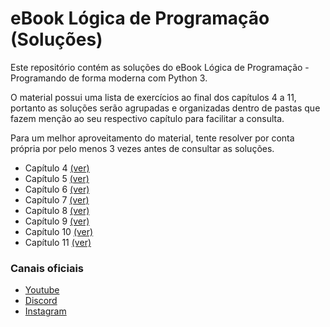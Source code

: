 # eBook Lógica de Programação (Soluções)
Este repositório contém as soluções do eBook Lógica de Programação - Programando de forma moderna com Python 3.

O material possui uma lista de exercícios ao final dos capítulos 4 a 11, portanto as soluções serão agrupadas e organizadas dentro de pastas que fazem menção ao seu respectivo capítulo para facilitar a consulta.

Para um melhor aproveitamento do material, tente resolver por conta própria por pelo menos 3 vezes antes de consultar as soluções.

- Capítulo 4 [(ver)](https://github.com/tricodando/ebook-logica-respostas/tree/main/capitulo-04)
- Capítulo 5 [(ver)](https://github.com/tricodando/ebook-logica-respostas/tree/main/capitulo-05)
- Capítulo 6 [(ver)](https://github.com/tricodando/ebook-logica-respostas/tree/main/capitulo-06)
- Capítulo 7 [(ver)]()
- Capítulo 8 [(ver)]()
- Capítulo 9 [(ver)]()
- Capítulo 10 [(ver)]()
- Capítulo 11 [(ver)]()

### Canais oficiais
 - [Youtube](https://www.youtube.com/@tricodando)
 - [Discord](https://discord.gg/dBAsk7UV)
 - [Instagram](https://www.instagram.com/tricodando/)
